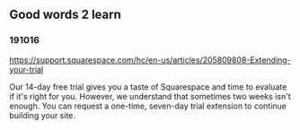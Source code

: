 ## Good words 2 learn

### 191016
https://support.squarespace.com/hc/en-us/articles/205809808-Extending-your-trial

Our 14-day free trial gives you a taste of Squarespace and time to evaluate if it's right for you. However, we understand that sometimes two weeks isn't enough. You can request a one-time, seven-day trial extension to continue building your site.

